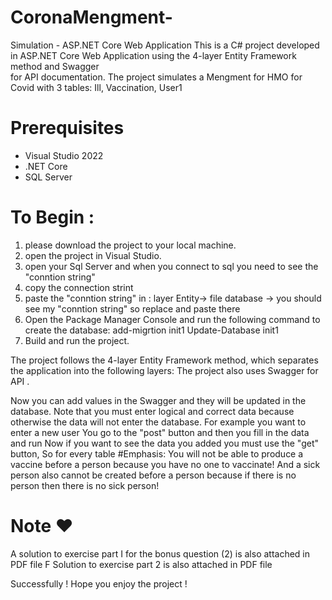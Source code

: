 # CoronaMengment-
Simulation - ASP.NET Core Web Application
This is a C# project developed in ASP.NET Core Web Application 
using the 4-layer Entity Framework method and Swagger  
for API documentation.
The project simulates a Mengment for HMO for Covid with 3 tables:
Ill, Vaccination, User1 

# Prerequisites 
- Visual Studio 2022
- .NET Core
- SQL Server

# To Begin :
1. please download the project to your local machine.
2. open the project in Visual Studio.
3. open your Sql Server and when you connect to sql you need to see the "conntion string"
4. copy the connection strint
5. paste the "conntion string" in : layer Entity-> file database -> you should see my "conntion string" so replace and paste there
6. Open the Package Manager Console and run the following command to create the database:
  add-migrtion init1
  Update-Database init1
7. Build and run the project.
 
The project follows the 4-layer Entity Framework method, 
which separates the application into the following layers:
The project also uses Swagger for API .

Now you can add values in the Swagger 
and they will be updated in the database. 
Note that you must enter logical and correct data because otherwise the data will not enter the database.
For example you want to enter a new user
You go to the "post" button and then you fill in the data and run
Now if you want to see the data you added you must use the "get" button,
So for every table
#Emphasis:
You will not be able to produce a vaccine before a person because you have no one to vaccinate!
And a sick person also cannot be created before a person because if there is no person then there is no sick person!

# Note ❤
A solution to exercise part I for the bonus question (2) is also attached in PDF file F
Solution to exercise part 2 is also attached in PDF file

Successfully !
Hope you enjoy the project !
